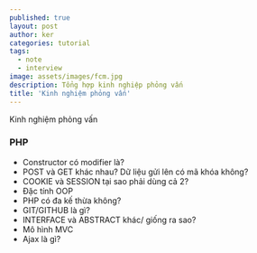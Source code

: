 ```yaml
---
published: true
layout: post
author: ker
categories: tutorial
tags:
  - note
  - interview
image: assets/images/fcm.jpg
description: Tổng hợp kinh nghiệp phỏng vấn
title: 'Kinh nghiệm phỏng vấn'
---
```

Kinh nghiệm phỏng vấn
### PHP
- Constructor có modifier là?
- POST và GET khác nhau? Dữ liệu gửi lên có mã khóa không?
- COOKIE và SESSION tại sao phải dùng cả 2?
- Đặc tính OOP
- PHP có đa kế thừa không?
- GIT/GITHUB là gì?
- INTERFACE và ABSTRACT khác/ giống ra sao?
- Mô hình MVC
- Ajax là gì?
